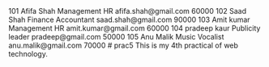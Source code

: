 <?xml version="1.0" encoding="UTF-8"?>
<?xml-stylesheet type="text/css" href="style.css"?>
<!DOCTYPE employees SYSTEM "employee.dtd">
<employees>
<employee>
<id>101</id>
<name>Afifa Shah</name>
<department>Management</department>
<designation>HR</designation>
<email>afifa.shah@gmail.com</email>
<salary>60000</salary>
</employee>

<employee>
<id>102</id>
<name>Saad Shah</name>
<department>Finance</department>
<designation>Accountant</designation>
<email>saad.shah@gmail.com</email>
<salary>90000</salary>
</employee>

<employee>
<id>103</id>
<name>Amit kumar</name>
<department>Management</department>
<designation>HR</designation>
<email>amit.kumar@gmail.com</email>
<salary>60000</salary>
</employee>

<employee>
<id>104</id>
<name>pradeep kaur</name>
<department>Publicity</department>
<designation>leader</designation>
<email>pradeep@gmail.com</email>
<salary>50000</salary>
</employee>

<employee>
<id>105</id>
<name>Anu Malik</name>
<department>Music</department>
<designation>Vocalist</designation>
<email>anu.malik@gmail.com</email>
<salary>70000</salary>
</employee># prac5
This is my 4th practical of web technology.
